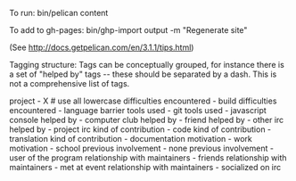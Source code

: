 To run:
bin/pelican content

To add to gh-pages:
bin/ghp-import output -m "Regenerate site"

(See http://docs.getpelican.com/en/3.1.1/tips.html)


Tagging structure:
Tags can be conceptually grouped, for instance there is a set of "helped by" tags -- these should be separated by a dash.
This is not a comprehensive list of tags.

project - X         # use all lowercase
difficulties encountered - build
difficulties encountered - language barrier
tools used - git
tools used - javascript console
helped by - computer club
helped by - friend
helped by - other irc
helped by - project irc
kind of contribution - code
kind of contribution - translation
kind of contribution - documentation
motivation - work
motivation - school
previous involvement - none
previous involvement - user of the program
relationship with maintainers - friends
relationship with maintainers - met at event
relationship with maintainers - socialized on irc

